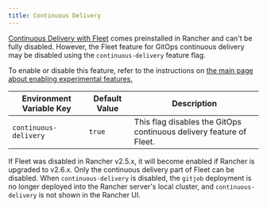 ```yaml
---
title: Continuous Delivery
---
```


<head>
  <link rel="canonical" href="https://ranchermanager.docs.rancher.com/how-to-guides/advanced-user-guides/enable-experimental-features/continuous-delivery"/>
</head>

[Continuous Delivery with Fleet](../../../docs/integrations-in-rancher/fleet/fleet.md) comes preinstalled in Rancher and can't be fully disabled. However, the Fleet feature for GitOps continuous delivery may be disabled using the `continuous-delivery` feature flag.

To enable or disable this feature, refer to the instructions on [the main page about enabling experimental features.](../../../docs/how-to-guides/advanced-user-guides/enable-experimental-features/enable-experimental-features.md)

Environment Variable Key | Default Value | Description
---|---|---
 `continuous-delivery` | `true` | This flag disables the GitOps continuous delivery feature of Fleet. |

If Fleet was disabled in Rancher v2.5.x, it will become enabled if Rancher is upgraded to v2.6.x. Only the continuous delivery part of Fleet can be disabled. When `continuous-delivery` is disabled, the `gitjob` deployment is no longer deployed into the Rancher server's local cluster, and `continuous-delivery` is not shown in the Rancher UI.
